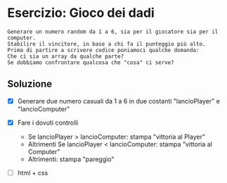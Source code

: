 # Esercizio: Gioco dei dadi

    Generare un numero random da 1 a 6, sia per il giocatore sia per il computer.
    Stabilire il vincitore, in base a chi fa il punteggio più alto.
    Prima di partire a scrivere codice poniamoci qualche domanda:
    Che ci sia un array da qualche parte?
    Se dobbiamo confrontare qualcosa che "cosa" ci serve?

## Soluzione

- [x] Generare due numero casuali da 1 a 6 in due costanti "lancioPlayer" e "lancioComputer"
- [x] Fare i dovuti controlli
    - Se lancioPlayer > lancioComputer:
            stampa "vittoria al Player"
    - Altrimenti Se lancioPlayer < lancioComputer:
            stampa "vittoria al Computer"
    - Altrimenti:
            stampa "pareggio"
- [ ] html + css
        